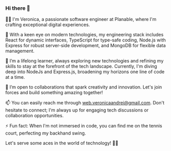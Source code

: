 ### Hi there 👋

👩‍💻 I'm Veronica, a passionate software engineer at Planable, where I'm crafting exceptional digital experiences.

🔭 With a keen eye on modern technologies, my engineering stack includes React for dynamic interfaces, TypeScript for type-safe coding, Node.js with Express for robust server-side development, and MongoDB for flexible data management.

🌱 I’m a lifelong learner, always exploring new technologies and refining my skills to stay at the forefront of the tech landscape. Currently, I'm diving deep into NodeJs and Express.js, broadening my horizons one line of code at a time.

👯 I’m open to collaborations that spark creativity and innovation. Let's join forces and build something amazing together!

📫 You can easily reach me through web.veronicaandrei@gmail.com. Don't hesitate to connect; I'm always up for engaging tech discussions or collaboration opportunities.

⚡ Fun fact: When I'm not immersed in code, you can find me on the tennis court, perfecting my backhand swing.

Let's serve some aces in the world of technology! 🎾🚀

<!--
**VeronicaAn99/VeronicaAn99** is a ✨ _special_ ✨ repository because its `README.md` (this file) appears on your GitHub profile.

Here are some ideas to get you started:

- 🔭 I’m currently working on ...
- 🌱 I’m currently learning ...
- 👯 I’m looking to collaborate on ...
- 🤔 I’m looking for help with ...
- 💬 Ask me about ...
- 📫 How to reach me: ...
- 😄 Pronouns: ...
- ⚡ Fun fact: ...
-->
